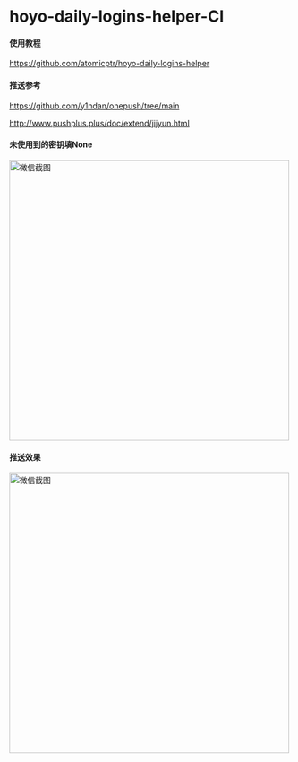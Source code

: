 # hoyo-daily-logins-helper-CI

#### 使用教程

https://github.com/atomicptr/hoyo-daily-logins-helper

#### 推送参考

https://github.com/y1ndan/onepush/tree/main

http://www.pushplus.plus/doc/extend/jijyun.html

#### 未使用到的密钥填None

<img width="500" alt="微信截图" src="https://user-images.githubusercontent.com/87109954/236204115-a074d76e-dd2f-4ca7-a88c-f61d2eff20bb.png">

#### 推送效果

<img width="500" alt="微信截图" src="https://user-images.githubusercontent.com/87109954/236245459-b117c644-662f-4cce-9258-65708842fa9f.jpg">

